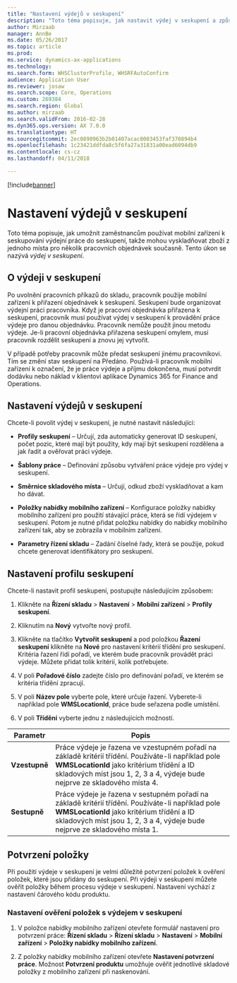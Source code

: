 ```yaml
---
title: "Nastavení výdejů v seskupení"
description: "Toto téma popisuje, jak nastavit výdej v seskupení a způsob použití potvrzení položek s výdejem v seskupení."
author: Mirzaab
manager: AnnBe
ms.date: 05/26/2017
ms.topic: article
ms.prod: 
ms.service: dynamics-ax-applications
ms.technology: 
ms.search.form: WHSClusterProfile, WHSRFAutoConfirm
audience: Application User
ms.reviewer: josaw
ms.search.scope: Core, Operations
ms.custom: 269384
ms.search.region: Global
ms.author: mirzaab
ms.search.validFrom: 2016-02-28
ms.dyn365.ops.version: AX 7.0.0
ms.translationtype: HT
ms.sourcegitcommit: 2ec0890963b2b01407acac8003453faf370894b4
ms.openlocfilehash: 1c23421ddfda8c5f6fa27a31831a00ead6094db9
ms.contentlocale: cs-cz
ms.lasthandoff: 04/11/2018

---
```


[!include[banner](../includes/banner.md)]

# <a name="set-up-cluster-picking"></a>Nastavení výdejů v seskupení

Toto téma popisuje, jak umožnit zaměstnancům používat mobilní zařízení k seskupování výdejní práce do seskupení, takže mohou vyskladňovat zboží z jednoho místa pro několik pracovních objednávek současně. Tento úkon se nazývá *výdej v seskupení*.

## <a name="about-cluster-picking"></a>O výdeji v seskupení

Po uvolnění pracovních příkazů do skladu, pracovník použije mobilní zařízení k přiřazení objednávek k seskupení. Seskupení bude organizovat výdejní práci pracovníka. Když je pracovní objednávka přiřazena k seskupení, pracovník musí používat výdej v seskupení k provádění práce výdeje pro danou objednávku. Pracovník nemůže použít jinou metodu výdeje. Je-li pracovní objednávka přiřazena seskupení omylem, musí pracovník rozdělit seskupení a znovu jej vytvořit.

V případě potřeby pracovník může předat seskupení jinému pracovníkovi. Tím se změní stav seskupení na Předáno. Používá-li pracovník mobilní zařízení k označení, že je práce výdeje a příjmu dokončena, musí potvrdit dodávku nebo náklad v klientovi aplikace Dynamics 365 for Finance and Operations.

## <a name="set-up-cluster-picking"></a>Nastavení výdejů v seskupení

Chcete-li povolit výdej v seskupení, je nutné nastavit následující:

-   **Profily seskupení** – Určují, zda automaticky generovat ID seskupení, počet pozic, které mají být použity, kdy mají být seskupení rozdělena a jak řadit a ověřovat práci výdeje.

-   **Šablony práce** – Definování způsobu vytváření práce výdeje pro výdej v seskupení.

-   **Směrnice skladového místa** – Určují, odkud zboží vyskladňovat a kam ho dávat.

-   **Položky nabídky mobilního zařízení** – Konfigurace položky nabídky mobilního zařízení pro použití stávající práce, která se řídí výdejem v seskupení. Potom je nutné přidat položku nabídky do nabídky mobilního zařízení tak, aby se zobrazila v mobilním zařízení.

-   **Parametry řízení skladu** – Zadání číselné řady, která se použije, pokud chcete generovat identifikátory pro seskupení.

## <a name="set-up-a-cluster-profile"></a>Nastavení profilu seskupení

Chcete-li nastavit profil seskupení, postupujte následujícím způsobem:

1.  Klikněte na **Řízení skladu** \> **Nastavení** \> **Mobilní zařízení** \> **Profily seskupení**.

2.  Kliknutím na **Nový** vytvořte nový profil.

3.  Klikněte na tlačítko **Vytvořit seskupení** a pod položkou **Řazení seskupení** klikněte na **Nové** pro nastavení kritérií třídění pro seskupení. Kritéria řazení řídí pořadí, ve kterém bude pracovník provádět práci výdeje. Můžete přidat tolik kritérií, kolik potřebujete.

4.  V poli **Pořadové číslo** zadejte číslo pro definování pořadí, ve kterém se kritéria třídění zpracují.

5.  V poli **Název pole** vyberte pole, které určuje řazení. Vyberete-li například pole **WMSLocationId**, práce bude seřazena podle umístění.

6.  V poli **Třídění** vyberte jednu z následujících možností.

| **Parametr**     | **Popis**                                                                                                                                                                                                                    |
|----------------|------------------------------------------------------------------------------------------------------------------------------------------------------------------------------------------------------------------------------------|
| **Vzestupně**  | Práce výdeje je řazena ve vzestupném pořadí na základě kritérií třídění. Používáte-li například pole **WMSLocationId** jako kritérium třídění a ID skladových míst jsou 1, 2, 3 a 4, výdeje bude nejprve ze skladového místa 4. |
| **Sestupně** | Práce výdeje je řazena v sestupném pořadí na základě kritérií třídění. Používáte-li například pole **WMSLocationId** jako kritérium třídění a ID skladových míst jsou 1, 2, 3 a 4, výdeje bude nejprve ze skladového místa 1. |

## <a name="item-confirmation"></a>Potvrzení položky

Při použití výdeje v seskupení je velmi důležité potvrzení položek k ověření položek, které jsou přidány do seskupení. Při výdeji v seskupení můžete ověřit položky během procesu výdeje v seskupení. Nastavení vychází z nastavení čárového kódu produktu.

### <a name="set-up-item-verification-with-cluster-picking"></a>Nastavení ověření položek s výdejem v seskupení

1.  V položce nabídky mobilního zařízení otevřete formulář nastavení pro potvrzení práce: **Řízení skladu** \> **Řízení skladu** \> **Nastavení** \> **Mobilní zařízení** \> **Položky nabídky mobilního zařízení**.

2.  Z položky nabídky mobilního zařízení otevřete **Nastavení potvrzení práce**. Možnost **Potvrzení produktu** umožňuje ověřit jednotlivé skladové položky z mobilního zařízení při naskenování.

